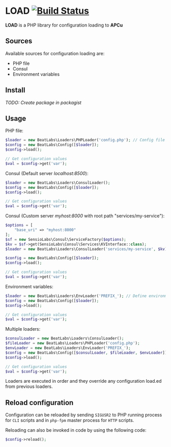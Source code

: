 # LOAD [![Build Status](https://travis-ci.com/taxibeat/load.svg?token=8cbpgLNGBxrmyFqzy42T&branch=master)](https://travis-ci.com/taxibeat/load)

**LOAD** is a PHP library for configuration loading to **APCu**

## Sources

Available sources for configuration loading are:

- PHP file
- Consul
- Environment variables

## Install

*TODO: Create package in packagist*

## Usage

PHP file:

```php
$loader = new BeatLabs\Loaders\PHPLoader('config.php'); // Config file
$config = new BeatLabs\Config([$loader]);
$config->load();

// Get configuration values
$val = $config->get('var');
```

Consul (Default server *localhost:8500*):

```php
$loader = new BeatLabs\Loaders\ConsulLoader();
$config = new BeatLabs\Config([$loader]);
$config->load();

// Get configuration values
$val = $config->get('var');
```

Consul (Custom server *myhost:8000* with root path "services/my-service"):

```php
$options = [
    "base_uri" => "myhost:8000"
];
$sf = new SensioLabs\Consul\ServiceFactory($options);
$kv = $sf->get(SensioLabs\Consul\Services\KVInterface::class);
$loader = new BeatLabs\Loaders\ConsulLoader('services/my-service', $kv);

$config = new BeatLabs\Config([$loader]);
$config->load();

// Get configuration values
$val = $config->get('var');
```

Environment variables:

```php
$loader = new BeatLabs\Loaders\EnvLoader('PREFIX_'); // Define environment variables prefix to be loaded
$config = new BeatLabs\Config([$loader]);
$config->load();

// Get configuration values
$val = $config->get('var');

```

Multiple loaders:
```php
$consulLoader = new BeatLabs\Loaders\ConsulLoader();
$fileLoader = new BeatLabs\Loaders\PHPLoader('config.php');
$envLoader = new BeatLabs\Loaders\EnvLoader('PREFIX_');
$config = new BeatLabs\Config([$consulLoader, $fileLoader, $envLoader]);
$config->load();

// Get configuration values
$val = $config->get('var');
```

Loaders are executed in order and they override any configuration load.ed from previous loaders.

## Reload configuration

Configuration can be reloaded by sending `SIGUSR2` to PHP running process for `CLI` scripts and in `php-fpm` master process for  `HTTP` scripts.

Reloading can also be invoked in code by using the following code:

```php
$config->reload();
```
